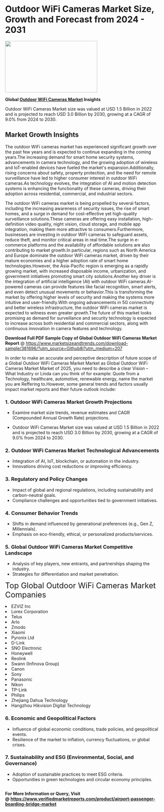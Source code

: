 <H1>Outdoor WiFi Cameras Market Size, Growth and Forecast from 2024 - 2031</H1><img class="aligncenter size-medium wp-image-584254" src="https://thirdeyenews.in/wp-content/uploads/2024/09/Global-Market-Research-300x168.jpeg" alt="" width="300" height="168" /><p><strong>Global&nbsp;<a href="https://www.marketsizeandtrends.com/download-sample/381696/?utm_source=Github8j?utm_medium=207">Outdoor WiFi Cameras Market</a> Insights</strong></p><p>Outdoor WiFi Cameras Market size was valued at USD 1.5 Billion in 2022 and is projected to reach USD 3.0 Billion by 2030, growing at a CAGR of 9.0% from 2024 to 2030.</p><p><h2>Market Growth Insights</h2> <p>The outdoor WiFi cameras market has experienced significant growth over the past few years and is expected to continue expanding in the coming years.The increasing demand for smart home security systems, advancements in camera technology, and the growing adoption of wireless and IoT-enabled devices have fueled the market's expansion.Additionally, rising concerns about safety, property protection, and the need for remote surveillance have led to higher consumer interest in outdoor WiFi cameras.As technology evolves, the integration of AI and motion detection systems is enhancing the functionality of these cameras, driving their adoption across residential, commercial, and industrial sectors.</p> <p>The outdoor WiFi cameras market is being propelled by several factors, including the increasing awareness of security issues, the rise of smart homes, and a surge in demand for cost-effective yet high-quality surveillance solutions.These cameras are offering easy installation, high-definition video quality, night vision, cloud storage, and mobile app integration, making them more attractive to consumers.Furthermore, businesses are investing in outdoor WiFi cameras to safeguard assets, reduce theft, and monitor critical areas in real time.The surge in e-commerce platforms and the availability of affordable solutions are also contributing to market growth.In particular, regions such as North America and Europe dominate the outdoor WiFi cameras market, driven by their mature economies and a higher adoption rate of smart home technologies.However, the Asia-Pacific region is emerging as a rapidly growing market, with increased disposable income, urbanization, and government initiatives promoting smart city solutions.Another key driver is the integration of artificial intelligence (AI) with outdoor WiFi cameras.AI-powered cameras can provide features like facial recognition, smart alerts, and even detect unusual movements or behavior.This is transforming the market by offering higher levels of security and making the systems more intuitive and user-friendly.With ongoing advancements in 5G connectivity and better wireless infrastructure, the outdoor WiFi cameras market is expected to witness even greater growth.The future of this market looks promising as demand for surveillance and security technology is expected to increase across both residential and commercial sectors, along with continuous innovation in camera features and technology.</p> <p><span class=""><strong>Download Full PDF Sample Copy of Global Outdoor WiFi Cameras Market Report</strong> @ <a href="https://www.marketsizeandtrends.com/download-sample/381696/?utm_source=Github8j?utm_medium=207" target="_blank">https://www.marketsizeandtrends.com/download-sample/381696/?utm_source=Github8j?utm_medium=207</a></span></p><p>In order to make an accurate and perceptive description of future scope of a Global&nbsp;Outdoor WiFi Cameras Market Market as Global&nbsp;Outdoor WiFi Cameras Market Market of 2025, you need to describe a clear Vision &ndash; What Industry or Linda can you think of for example: Quote from a Technology, healthcare, automotive, renewable energy, name the market you are Reffering to.However, some general trends and factors usually impact market reports and their future outlook include:</p><h3>1.&nbsp;<strong>Outdoor WiFi Cameras Market Growth Projections</strong></h3><ul><li>Examine market size trends, revenue estimates and CAGR (Compounded Annual Growth Rate) projections.</li><li><p>Outdoor WiFi Cameras Market size was valued at USD 1.5 Billion in 2022 and is projected to reach USD 3.0 Billion by 2030, growing at a CAGR of 9.0% from 2024 to 2030.</p></li></ul><h3>2.&nbsp;<strong>Outdoor WiFi Cameras Market Technological Advancements</strong></h3><ul><li>Integration of AI, IoT, blockchain, or automation in the industry.</li><li>Innovations driving cost reductions or improving efficiency.</li></ul><h3>3.&nbsp;<strong>Regulatory and Policy Changes</strong></h3><ul><li>Impact of global and regional regulations, including sustainability and carbon-neutral goals.</li><li>Compliance challenges and opportunities tied to government initiatives.</li></ul><h3>4.&nbsp;<strong>Consumer Behavior Trends</strong></h3><ul><li>Shifts in demand influenced by generational preferences (e.g., Gen Z, Millennials).</li><li>Emphasis on eco-friendly, ethical, or personalized products/services.</li></ul><h3>5.&nbsp;<strong>Global Outdoor WiFi Cameras Market Competitive Landscape</strong></h3><ul><li>Analysis of key players, new entrants, and partnerships shaping the industry.</li><li>Strategies for differentiation and market penetration.</li></ul><p data-pm-slice="1 1 []"><span style="color: inherit; font-family: inherit; font-size: 25px;">Top Global Outdoor WiFi Cameras Market Companies</span></p><div class="" data-test-id=""><p><li>EZVIZ Inc</li><li> Lorex Corporation</li><li> Telus</li><li> Arlo</li><li> Zmodo</li><li> Xiaomi</li><li> Pyronix Ltd</li><li> D-Link</li><li> SNO Electronic</li><li> Honeywell</li><li> Reolink</li><li> Swann (Infinova Group)</li><li> Canon</li><li> Sony</li><li> Panasonic</li><li> Nikon</li><li> TP-Link</li><li> Philips</li><li> Zhejiang Dahua Technology</li><li> Hangzhou Hikvision Digital Technology</li></p></div><h3>6.&nbsp;<strong>Economic and Geopolitical Factors</strong></h3><ul><li>Influence of global economic conditions, trade policies, and geopolitical events.</li><li>Resilience of the market to inflation, currency fluctuations, or global crises.</li></ul><h3>7.&nbsp;<strong>Sustainability and ESG (Environmental, Social, and Governance)</strong></h3><ul><li>Adoption of sustainable practices to meet ESG criteria.</li><li>Opportunities in green technologies and circular economy principles.</li></ul><h2><strong style="font-size: 14px;">For More Information or Query, Visit @&nbsp;</strong><a style="background-color: #ffffff; font-size: 14px;" href="https://www.marketsizeandtrends.com/report/outdoor-wifi-cameras-market/" target="_blank">https://www.verifiedmarketreports.com/product/airport-passenger-boarding-bridge-market</a></h2>